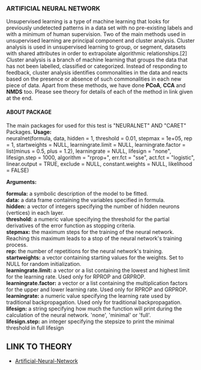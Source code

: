### ARTIFICIAL NEURAL NETWORK
Unsupervised learning is a type of machine learning that looks for previously undetected patterns in a data set with no pre-existing labels and with a minimum of human supervision.
Two of the main methods used in unsupervised learning are principal component and cluster analysis. Cluster analysis is used in unsupervised learning to group, or segment, datasets with shared attributes in order to extrapolate algorithmic relationships.[2] Cluster analysis is a branch of machine learning that groups the data that has not been labelled, classified or categorized. Instead of responding to feedback, cluster analysis identifies commonalities in the data and reacts based on the presence or absence of such commonalities in each new piece of data.
Apart from these methods, we have done **PCoA**, **CCA** and **NMDS** too.
Please see theory for details of each of the method in link given at the end.

#### ABOUT PACKAGE
The main packages for used for this test is "NEURALNET" AND "CARET" Packages. 
 **Usage:**<br/>
 neuralnet(formula, data, hidden = 1, threshold = 0.01,
  stepmax = 1e+05, rep = 1, startweights = NULL,
  learningrate.limit = NULL, learningrate.factor = list(minus = 0.5,
  plus = 1.2), learningrate = NULL, lifesign = "none",
  lifesign.step = 1000, algorithm = "rprop+", err.fct = "sse",
  act.fct = "logistic", linear.output = TRUE, exclude = NULL,
  constant.weights = NULL, likelihood = FALSE)

           
 **Arguments:**<br/>

**formula:** a symbolic description of the model to be fitted. <Br/>
**data:** a data frame containing the variables specified in formula. <Br/>
**hidden:** a vector of integers specifying the number of hidden neurons (vertices) in each layer.<Br/>
**threshold:** a numeric value specifying the threshold for the partial derivatives of the error function as stopping criteria.<Br/>
**stepmax:** the maximum steps for the training of the neural network. Reaching this maximum leads to a stop of the neural network's training process.<Br/>
**rep:** the number of repetitions for the neural network's training.<Br/>
**startweights:** a vector containing starting values for the weights. Set to NULL for random initialization.<Br/>
**learningrate.limit:** a vector or a list containing the lowest and highest limit for the learning rate. Used only for RPROP and GRPROP.<Br/>
**learningrate.factor:** a vector or a list containing the multiplication factors for the upper and lower learning rate. Used only for RPROP and GRPROP. <Br/>
**learningrate:** a numeric value specifying the learning rate used by traditional backpropagation. Used only for traditional backpropagation.<Br/>
**lifesign:** a string specifying how much the function will print during the calculation of the neural network. 'none', 'minimal' or 'full'. <Br/>
**lifesign.step:** an integer specifying the stepsize to print the minimal threshold in full lifesign 


## LINK TO THEORY
* [Artificial-Neural-Network](https://github.com/Rizvix0/Statistical-Methods-and-Machine-Learning-in-R/wiki/Artificial-Neural-Network)

